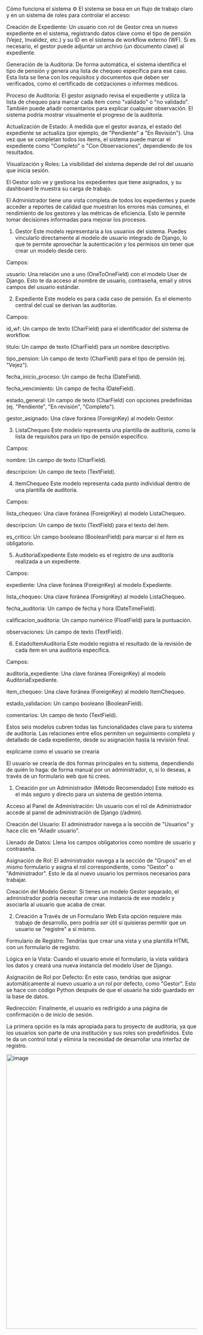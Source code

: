 Cómo funciona el sistema ⚙️
El sistema se basa en un flujo de trabajo claro y en un sistema de roles para controlar el acceso:

Creación de Expediente: Un usuario con rol de Gestor crea un nuevo expediente en el sistema, registrando datos clave como el tipo de pensión (Vejez, Invalidez, etc.) y su ID en el sistema de workflow externo (WF). Si es necesario, el gestor puede adjuntar un archivo (un documento clave) al expediente.

Generación de la Auditoría: De forma automática, el sistema identifica el tipo de pensión y genera una lista de chequeo específica para ese caso. Esta lista se llena con los requisitos y documentos que deben ser verificados, como el certificado de cotizaciones o informes médicos.

Proceso de Auditoría: El gestor asignado revisa el expediente y utiliza la lista de chequeo para marcar cada ítem como "validado" o "no validado". También puede añadir comentarios para explicar cualquier observación. El sistema podría mostrar visualmente el progreso de la auditoría.

Actualización de Estado: A medida que el gestor avanza, el estado del expediente se actualiza (por ejemplo, de "Pendiente" a "En Revisión"). Una vez que se completan todos los ítems, el sistema puede marcar el expediente como "Completo" o "Con Observaciones", dependiendo de los resultados.

Visualización y Roles: La visibilidad del sistema depende del rol del usuario que inicia sesión.

El Gestor solo ve y gestiona los expedientes que tiene asignados, y su dashboard le muestra su carga de trabajo.

El Administrador tiene una vista completa de todos los expedientes y puede acceder a reportes de calidad que muestran los errores más comunes, el rendimiento de los gestores y las métricas de eficiencia. Esto le permite tomar decisiones informadas para mejorar los procesos.



1. Gestor
Este modelo representaría a los usuarios del sistema. Puedes vincularlo directamente al modelo de usuario integrado de Django, lo que te permite aprovechar la autenticación y los permisos sin tener que crear un modelo desde cero.

Campos:

usuario: Una relación uno a uno (OneToOneField) con el modelo User de Django. Esto te da acceso al nombre de usuario, contraseña, email y otros campos del usuario estándar.

2. Expediente
Este modelo es para cada caso de pensión. Es el elemento central del cual se derivan las auditorías.

Campos:

id_wf: Un campo de texto (CharField) para el identificador del sistema de workflow.

titulo: Un campo de texto (CharField) para un nombre descriptivo.

tipo_pension: Un campo de texto (CharField) para el tipo de pensión (ej. "Vejez").

fecha_inicio_proceso: Un campo de fecha (DateField).

fecha_vencimiento: Un campo de fecha (DateField).

estado_general: Un campo de texto (CharField) con opciones predefinidas (ej. "Pendiente", "En revisión", "Completo").

gestor_asignado: Una clave foránea (ForeignKey) al modelo Gestor.

3. ListaChequeo
Este modelo representa una plantilla de auditoría, como la lista de requisitos para un tipo de pensión específico.

Campos:

nombre: Un campo de texto (CharField).

descripcion: Un campo de texto (TextField).

4. ItemChequeo
Este modelo representa cada punto individual dentro de una plantilla de auditoría.

Campos:

lista_chequeo: Una clave foránea (ForeignKey) al modelo ListaChequeo.

descripcion: Un campo de texto (TextField) para el texto del ítem.

es_critico: Un campo booleano (BooleanField) para marcar si el ítem es obligatorio.

5. AuditoriaExpediente
Este modelo es el registro de una auditoría realizada a un expediente.

Campos:

expediente: Una clave foránea (ForeignKey) al modelo Expediente.

lista_chequeo: Una clave foránea (ForeignKey) al modelo ListaChequeo.

fecha_auditoria: Un campo de fecha y hora (DateTimeField).

calificacion_auditoria: Un campo numérico (FloatField) para la puntuación.

observaciones: Un campo de texto (TextField).

6. EstadoItemAuditoria
Este modelo registra el resultado de la revisión de cada ítem en una auditoría específica.

Campos:

auditoria_expediente: Una clave foránea (ForeignKey) al modelo AuditoriaExpediente.

item_chequeo: Una clave foránea (ForeignKey) al modelo ItemChequeo.

estado_validacion: Un campo booleano (BooleanField).

comentarios: Un campo de texto (TextField).

Estos seis modelos cubren todas las funcionalidades clave para tu sistema de auditoría. Las relaciones entre ellos permiten un seguimiento completo y detallado de cada expediente, desde su asignación hasta la revisión final.







explicame como el usuario se crearia


El usuario se crearía de dos formas principales en tu sistema, dependiendo de quién lo haga: de forma manual por un administrador, o, si lo deseas, a través de un formulario web que tú crees.

1. Creación por un Administrador (Método Recomendado)
Este método es el más seguro y directo para un sistema de gestión interna.

Acceso al Panel de Administración: Un usuario con el rol de Administrador accede al panel de administración de Django (/admin).

Creación del Usuario: El administrador navega a la sección de "Usuarios" y hace clic en "Añadir usuario".

Llenado de Datos: Llena los campos obligatorios como nombre de usuario y contraseña.

Asignación de Rol: El administrador navega a la sección de "Grupos" en el mismo formulario y asigna el rol correspondiente, como "Gestor" o "Administrador". Esto le da al nuevo usuario los permisos necesarios para trabajar.

Creación del Modelo Gestor: Si tienes un modelo Gestor separado, el administrador podría necesitar crear una instancia de ese modelo y asociarla al usuario que acaba de crear.

2. Creación a Través de un Formulario Web
Esta opción requiere más trabajo de desarrollo, pero podría ser útil si quisieras permitir que un usuario se "registre" a sí mismo.

Formulario de Registro: Tendrías que crear una vista y una plantilla HTML con un formulario de registro.

Lógica en la Vista: Cuando el usuario envíe el formulario, la vista validará los datos y creará una nueva instancia del modelo User de Django.

Asignación de Rol por Defecto: En este caso, tendrías que asignar automáticamente al nuevo usuario a un rol por defecto, como "Gestor". Esto se hace con código Python después de que el usuario ha sido guardado en la base de datos.

Redirección: Finalmente, el usuario es redirigido a una página de confirmación o de inicio de sesión.

La primera opción es la más apropiada para tu proyecto de auditoría, ya que los usuarios son parte de una institución y sus roles son predefinidos. Esto te da un control total y elimina la necesidad de desarrollar una interfaz de registro.

<img width="1053" height="726" alt="image" src="https://github.com/user-attachments/assets/b90fa3d3-1f75-46f5-bc13-2cc945eb2cb9" />
